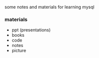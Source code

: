 some notes and materials for learning mysql

### materials

* ppt (presentations)
* books
* code
* notes
* picture
